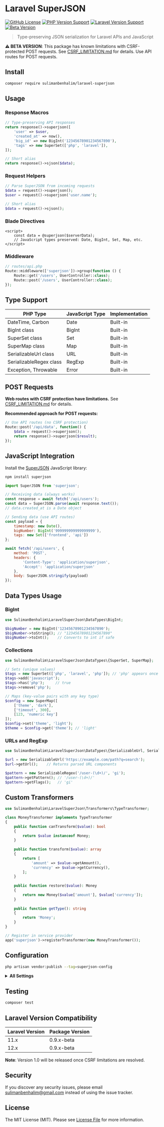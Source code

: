 # Laravel SuperJSON

[![GitHub License](https://img.shields.io/github/license/sulimanbenhalim/laravel-superjson)](https://github.com/sulimanbenhalim/laravel-superjson/blob/main/LICENSE.md)
[![PHP Version Support](https://img.shields.io/badge/php-%3E%3D%208.2-blue)](https://www.php.net/supported-versions.php)
[![Laravel Version Support](https://img.shields.io/badge/laravel-%3E%3D%2011.0-red)](https://laravel.com/docs/11.x/releases)
[![Beta Version](https://img.shields.io/badge/status-beta-orange)](https://github.com/sulimanbenhalim/laravel-superjson)

> Type-preserving JSON serialization for Laravel APIs and JavaScript

**⚠️ BETA VERSION**: This package has known limitations with CSRF-protected POST requests. See [CSRF_LIMITATION.md](CSRF_LIMITATION.md) for details. Use API routes for POST requests.

## Install

```bash
composer require sulimanbenhalim/laravel-superjson
```

## Usage

### Response Macros
```php
// Type-preserving API responses
return response()->superjson([
    'user' => $user,
    'created_at' => now(),
    'big_id' => new BigInt('12345678901234567890'),
    'tags' => new SuperSet(['php', 'laravel']),
]);

// Short alias
return response()->sjson($data);
```

### Request Helpers
```php
// Parse SuperJSON from incoming requests
$data = request()->superjson();
$user = request()->superjson('user.name');

// Short alias  
$data = request()->sjson();
```

### Blade Directives
```blade
<script>
    const data = @superjson($serverData);
    // JavaScript types preserved: Date, BigInt, Set, Map, etc.
</script>
```

### Middleware
```php
// routes/api.php
Route::middleware(['superjson'])->group(function () {
    Route::get('/users', UserController::class);
    Route::post('/users', UserController::class);
});
```

## Type Support

| PHP Type | JavaScript Type | Implementation |
|----------|----------------|----------------|
| DateTime, Carbon | Date | Built-in |
| BigInt class | BigInt | Built-in |
| SuperSet class | Set | Built-in |
| SuperMap class | Map | Built-in |
| SerializableUrl class | URL | Built-in |
| SerializableRegex class | RegExp | Built-in |
| Exception, Throwable | Error | Built-in |

## POST Requests

**Web routes with CSRF protection have limitations.** See [CSRF_LIMITATION.md](CSRF_LIMITATION.md) for details.

**Recommended approach for POST requests:**
```php
// Use API routes (no CSRF protection)
Route::post('/api/data', function() {
    $data = request()->superjson();
    return response()->superjson($result);
});
```

## JavaScript Integration

Install the [SuperJSON](https://github.com/flightcontrolhq/superjson) JavaScript library:

```bash
npm install superjson
```

```javascript
import SuperJSON from 'superjson';

// Receiving data (always works)
const response = await fetch('/api/users');
const data = SuperJSON.parse(await response.text());
// data.created_at is a Date object

// Sending data (use API routes)
const payload = {
    timestamp: new Date(),
    bigNumber: BigInt('999999999999999999'),
    tags: new Set(['frontend', 'api'])
};

await fetch('/api/users', {
    method: 'POST',
    headers: {
        'Content-Type': 'application/superjson',
        'Accept': 'application/superjson'
    },
    body: SuperJSON.stringify(payload)
});
```

## Data Types Usage

### BigInt
```php
use SulimanBenhalim\LaravelSuperJson\DataTypes\BigInt;

$bigNumber = new BigInt('12345678901234567890');
$bigNumber->toString(); // "12345678901234567890" 
$bigNumber->toInt();    // Converts to int if safe
```

### Collections
```php
use SulimanBenhalim\LaravelSuperJson\DataTypes\{SuperSet, SuperMap};

// Sets (unique values)
$tags = new SuperSet(['php', 'laravel', 'php']); // 'php' appears once
$tags->add('javascript');
$tags->has('php');     // true
$tags->remove('php');

// Maps (key-value pairs with any key type)
$config = new SuperMap([
    ['theme', 'dark'],
    ['timeout', 300],
    [123, 'numeric key']
]);
$config->set('theme', 'light');
$theme = $config->get('theme'); // 'light'
```

### URLs and RegExp
```php
use SulimanBenhalim\LaravelSuperJson\DataTypes\{SerializableUrl, SerializableRegex};

$url = new SerializableUrl('https://example.com/path?q=search');
$url->getUrl();    // Returns parsed URL components

$pattern = new SerializableRegex('/user-(\d+)/', 'gi');
$pattern->getPattern(); // '/user-(\d+)/'
$pattern->getFlags();   // 'gi'
```

## Custom Transformers

```php
use SulimanBenhalim\LaravelSuperJson\Transformers\TypeTransformer;

class MoneyTransformer implements TypeTransformer
{
    public function canTransform($value): bool
    {
        return $value instanceof Money;
    }
    
    public function transform($value): array
    {
        return [
            'amount' => $value->getAmount(),
            'currency' => $value->getCurrency(),
        ];
    }
    
    public function restore($value): Money
    {
        return new Money($value['amount'], $value['currency']);
    }
    
    public function getType(): string
    {
        return 'Money';
    }
}

// Register in service provider
app('superjson')->registerTransformer(new MoneyTransformer());
```

## Configuration

```bash
php artisan vendor:publish --tag=superjson-config
```

<details>
<summary><strong>All Settings</strong></summary>

```php
// config/superjson.php
return [
    'transformers' => [
        // Custom transformer classes
    ],
    
    'options' => [
        'preserve_zero_fraction' => true,
        'unescaped_unicode' => true,
        'throw_on_error' => true,
        'max_depth' => 512,
    ],
    
    'auto_routes' => [
        'api/*',        // Auto-apply to API routes
        'superjson/*',  // Custom route patterns
    ],
    
    'type_mappings' => [
        DateTime::class => 'Date',
        DateTimeImmutable::class => 'Date',
        'Carbon\Carbon' => 'Date',
    ],
    
    'security' => [
        'allow_class_restoration' => false,
        'allowed_classes' => [],
        'max_array_size' => 10000,
    ],
];
```

| Setting | Default | Description |
|---------|---------|-------------|
| `transformers` | Built-in types | Additional transformer classes |
| `preserve_zero_fraction` | `true` | Keep .0 in numbers |
| `unescaped_unicode` | `true` | Unicode handling |
| `throw_on_error` | `true` | Error handling behavior |
| `max_depth` | `512` | Nesting limit |
| `auto_routes` | `['api/*']` | Routes for automatic middleware |
| `allow_class_restoration` | `false` | Security: prevent class instantiation |
| `max_array_size` | `10000` | Array size limit |

</details>

## Testing

```bash
composer test
```

## Laravel Version Compatibility

| Laravel Version | Package Version |
|-----------------|-----------------|
| 11.x            | 0.9.x-beta      |
| 12.x            | 0.9.x-beta      |

**Note**: Version 1.0 will be released once CSRF limitations are resolved.

## Security

If you discover any security issues, please email sulimanbenhalim@gmail.com instead of using the issue tracker.

## License

The MIT License (MIT). Please see [License File](LICENSE.md) for more information.